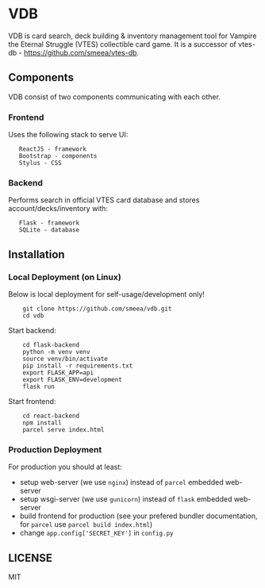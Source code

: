 # VDB

VDB is card search, deck building & inventory management tool for Vampire the Eternal Struggle (VTES) collectible card game.
It is a successor of vtes-db - https://github.com/smeea/vtes-db.

## Components

VDB consist of two components communicating with each other.

### Frontend
Uses the following stack to serve UI:
```
   ReactJS - framework
   Bootstrap - components
   Stylus - CSS
```

### Backend
Performs search in official VTES card database and stores account/decks/inventory with:

```
   Flask - framework
   SQLite - database
```

## Installation

### Local Deployment (on Linux)

Below is local deployment for self-usage/development only!

```
    git clone https://github.com/smeea/vdb.git
    cd vdb
```

Start backend:
```
    cd flask-backend
    python -m venv venv
    source venv/bin/activate
    pip install -r requirements.txt
    export FLASK_APP=api
    export FLASK_ENV=development
    flask run
```

Start frontend:
```
    cd react-backend
    npm install
    parcel serve index.html
```

### Production Deployment

For production you should at least:
* setup web-server (we use `nginx`) instead of `parcel` embedded web-server
* setup wsgi-server (we use `gunicorn`) instead of `flask` embedded web-server
* build frontend for production (see your prefered bundler documentation, for `parcel` use `parcel build index.html`)
* change `app.config['SECRET_KEY']` in `config.py`

## LICENSE

MIT
